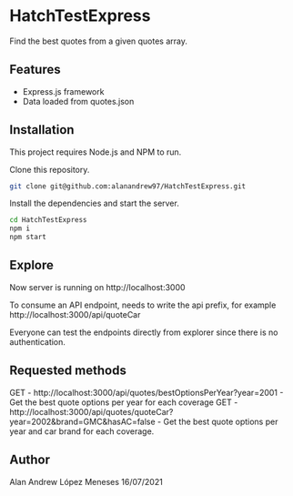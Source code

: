 # HatchTestExpress
Find the best quotes from a given quotes array.

## Features
- Express.js framework
- Data loaded from quotes.json

## Installation
This project requires Node.js and NPM to run.

Clone this repository.

```sh
git clone git@github.com:alanandrew97/HatchTestExpress.git
```

Install the dependencies and start the server.

```sh
cd HatchTestExpress
npm i
npm start
```

## Explore
Now server is running on http://localhost:3000

To consume an API endpoint, needs to write the api prefix, for example http://localhost:3000/api/quoteCar

Everyone can test the endpoints directly from explorer since there is no authentication.

## Requested methods
GET - http://localhost:3000/api/quotes/bestOptionsPerYear?year=2001 - Get the best quote options per year for each coverage
GET - http://localhost:3000/api/quotes/quoteCar?year=2002&brand=GMC&hasAC=false - Get the best quote options per year and car brand for each coverage.

## Author
Alan Andrew López Meneses
16/07/2021
